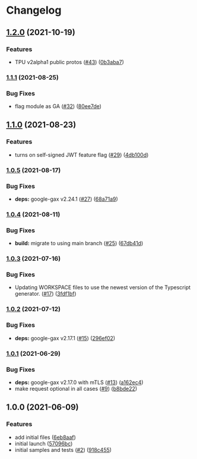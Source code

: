 # Changelog

## [1.2.0](https://www.github.com/googleapis/nodejs-cloud-tpu/compare/v1.1.1...v1.2.0) (2021-10-19)


### Features

* TPU v2alpha1 public protos ([#43](https://www.github.com/googleapis/nodejs-cloud-tpu/issues/43)) ([0b3aba7](https://www.github.com/googleapis/nodejs-cloud-tpu/commit/0b3aba7b67adeb3df55c735eb513ffdcefe65e3d))

### [1.1.1](https://www.github.com/googleapis/nodejs-cloud-tpu/compare/v1.1.0...v1.1.1) (2021-08-25)


### Bug Fixes

* flag module as GA ([#32](https://www.github.com/googleapis/nodejs-cloud-tpu/issues/32)) ([80ee7de](https://www.github.com/googleapis/nodejs-cloud-tpu/commit/80ee7deaa87856edab4e65f8a21caaf9b8d49ba7))

## [1.1.0](https://www.github.com/googleapis/nodejs-cloud-tpu/compare/v1.0.5...v1.1.0) (2021-08-23)


### Features

* turns on self-signed JWT feature flag ([#29](https://www.github.com/googleapis/nodejs-cloud-tpu/issues/29)) ([4db100d](https://www.github.com/googleapis/nodejs-cloud-tpu/commit/4db100d7f17f367ebda9614e9b4709236f52fe9e))

### [1.0.5](https://www.github.com/googleapis/nodejs-cloud-tpu/compare/v1.0.4...v1.0.5) (2021-08-17)


### Bug Fixes

* **deps:** google-gax v2.24.1 ([#27](https://www.github.com/googleapis/nodejs-cloud-tpu/issues/27)) ([68a71a9](https://www.github.com/googleapis/nodejs-cloud-tpu/commit/68a71a9919b37cd7043cd1c3e607eedee15240c0))

### [1.0.4](https://www.github.com/googleapis/nodejs-cloud-tpu/compare/v1.0.3...v1.0.4) (2021-08-11)


### Bug Fixes

* **build:** migrate to using main branch ([#25](https://www.github.com/googleapis/nodejs-cloud-tpu/issues/25)) ([67db41d](https://www.github.com/googleapis/nodejs-cloud-tpu/commit/67db41d374fe489f8cef6b6875692446a2178de8))

### [1.0.3](https://www.github.com/googleapis/nodejs-cloud-tpu/compare/v1.0.2...v1.0.3) (2021-07-16)


### Bug Fixes

* Updating WORKSPACE files to use the newest version of the Typescript generator. ([#17](https://www.github.com/googleapis/nodejs-cloud-tpu/issues/17)) ([3fdf1bf](https://www.github.com/googleapis/nodejs-cloud-tpu/commit/3fdf1bfa1ca06ca496cc2d600dc855f51ac48344))

### [1.0.2](https://www.github.com/googleapis/nodejs-cloud-tpu/compare/v1.0.1...v1.0.2) (2021-07-12)


### Bug Fixes

* **deps:** google-gax v2.17.1 ([#15](https://www.github.com/googleapis/nodejs-cloud-tpu/issues/15)) ([296ef02](https://www.github.com/googleapis/nodejs-cloud-tpu/commit/296ef02c62858bd75a141a65e38814ebaa7b377f))

### [1.0.1](https://www.github.com/googleapis/nodejs-cloud-tpu/compare/v1.0.0...v1.0.1) (2021-06-29)


### Bug Fixes

* **deps:** google-gax v2.17.0 with mTLS ([#13](https://www.github.com/googleapis/nodejs-cloud-tpu/issues/13)) ([a162ec4](https://www.github.com/googleapis/nodejs-cloud-tpu/commit/a162ec451cab0ccd68353d3863c60ce7073ead1a))
* make request optional in all cases ([#9](https://www.github.com/googleapis/nodejs-cloud-tpu/issues/9)) ([b8bde22](https://www.github.com/googleapis/nodejs-cloud-tpu/commit/b8bde2285a9c855f14c9bd5552ea3141aa820a97))

## 1.0.0 (2021-06-09)


### Features

* add initial files ([6eb8aaf](https://www.github.com/googleapis/nodejs-cloud-tpu/commit/6eb8aaf3e3879b05b6dff76b8ea67c9409aa679a))
* initial launch ([57096bc](https://www.github.com/googleapis/nodejs-cloud-tpu/commit/57096bced4d57b0e543f947e95cd489dfacb8706))
* initial samples and tests ([#2](https://www.github.com/googleapis/nodejs-cloud-tpu/issues/2)) ([918c455](https://www.github.com/googleapis/nodejs-cloud-tpu/commit/918c45528f002b5337a73b5cbc84f6895f2f5137))
